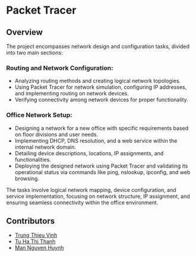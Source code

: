 # Packet Tracer

## Overview
The project encompasses network design and configuration tasks, divided into two main sections:

### Routing and Network Configuration:

- Analyzing routing methods and creating logical network topologies.
- Using Packet Tracer for network simulation, configuring IP addresses, and implementing routing on network devices.
- Verifying connectivity among network devices for proper functionality.

### Office Network Setup:
- Designing a network for a new office with specific requirements based on floor divisions and user needs.
- Implementing DHCP, DNS resolution, and a web service within the internal network domain.
- Detailing device descriptions, locations, IP assignments, and functionalities.
- Deploying the designed network using Packet Tracer and validating its operational status via commands like ping, nslookup, ipconfig, and web browsing.

The tasks involve logical network mapping, device configuration, and service implementation, focusing on network structure, IP assignment, and ensuring seamless connectivity within the office environment.

## Contributors
- [Trung Thieu Vinh](https://github.com/tvtrungg)
- [Tu Ha Thi Thanh](https://github.com/HaTu0803)
- [Man Nguyen Huynh](https://github.com/nhman2002)

